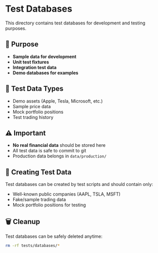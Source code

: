 # Test Databases

This directory contains test databases for development and testing purposes.

## 📁 Purpose

- **Sample data for development**
- **Unit test fixtures**
- **Integration test data**
- **Demo databases for examples**

## 🔧 Test Data Types

- Demo assets (Apple, Tesla, Microsoft, etc.)
- Sample price data
- Mock portfolio positions
- Test trading history

## ⚠️ Important

- **No real financial data** should be stored here
- All test data is safe to commit to git
- Production data belongs in `data/production/`

## 🧪 Creating Test Data

Test databases can be created by test scripts and should contain only:
- Well-known public companies (AAPL, TSLA, MSFT)
- Fake/sample trading data
- Mock portfolio positions for testing

## 🗑️ Cleanup

Test databases can be safely deleted anytime:
```bash
rm -rf tests/databases/*
```
